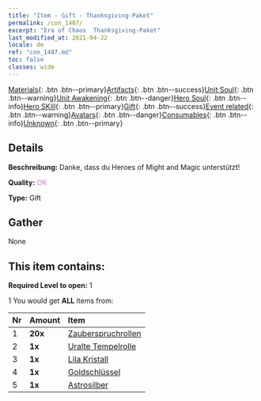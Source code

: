 ```yaml
---
title: "Item - Gift - Thanksgiving-Paket"
permalink: /con_1487/
excerpt: "Era of Chaos  Thanksgiving-Paket"
last_modified_at: 2021-04-22
locale: de
ref: "con_1487.md"
toc: false
classes: wide
---
```

 [Materials](/ItemsDE/){: .btn .btn--primary}[Artifacts](/ItemsDE/Artifacts/){: .btn .btn--success}[Unit Soul](/ItemsDE/UnitSoul/){: .btn .btn--warning}[Unit Awakening](/ItemsDE/UnitAwakening/){: .btn .btn--danger}[Hero Soul](/ItemsDE/HeroSoul/){: .btn .btn--info}[Hero SKill](/ItemsDE/HeroSkill/){: .btn .btn--primary}[Gift](/ItemsDE/Gift/){: .btn .btn--success}[Event related](/ItemsDE/Events/){: .btn .btn--warning}[Avatars](/ItemsDE/Avatars/){: .btn .btn--danger}[Consumables](/ItemsDE/Consumables/){: .btn .btn--info}[Unknown](/ItemsDE/Unknown/){: .btn .btn--primary}

## Details
 **Beschreibung:** Danke, dass du Heroes of Might and Magic unterstützt!

 **Quality:** <span style="color: #DA70D6">OK</span>

 **Type:** Gift

## Gather

  None

## This item contains:

 **Required Level to open:** 1

 1 You would get **ALL** items  from:

  | Nr | Amount |     Item    |
  |:---|:-------|:------------|
  | 1 |  **20x** | [Zauberspruchrollen](/de/Items/con_694/) |  | 
  | 2 |  **1x** | [Uralte Tempelrolle](/de/Items/con_697/) |  | 
  | 3 |  **1x** | [Lila Kristall](/de/Items/con_720/) |  | 
  | 4 |  **1x** | [Goldschlüssel](/de/Items/con_783/) |  | 
  | 5 |  **1x** | [Astrosilber](/de/Items/con_969/) |  | 
